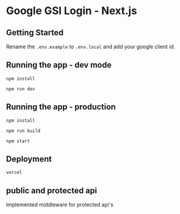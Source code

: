 # Google GSI Login - Next.js

## Getting Started

Rename the `.env.example` to `.env.local` and add your google client id.

## Running the app - dev mode

```
npm install

npm run dev
```

## Running the app - production

```
npm install

npm run build

npm start
```

## Deployment

```
vercel
```

## public and protected api

Implemented middleware for protected api's